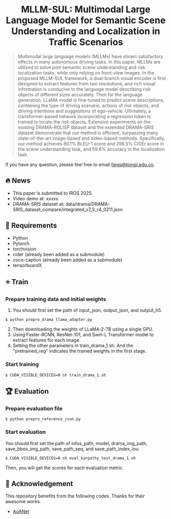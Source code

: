 <div style="text-align: center;">
  <h1>MLLM-SUL: Multimodal Large Language Model for Semantic Scene Understanding and Localization in Traffic Scenarios</h1>
</div>  

> Multimodal large language models (MLLMs) have shown satisfactory effects in many autonomous driving tasks. In this paper, MLLMs are utilized to solve joint semantic scene understanding and risk localization tasks, while only relying on front-view images. In the proposed MLLM-SUL framework, a dual-branch visual encoder is first designed to extract features from two resolutions, and rich visual information is conducive to the language model describing risk objects of different sizes accurately. Then for the language generation, LLaMA model is fine-tuned to predict scene descriptions, containing the type of driving scenario, actions of risk objects, and driving intentions and suggestions of ego-vehicle. Ultimately, a transformer-based network incorporating a regression token is trained to locate the risk objects. Extensive experiments on the existing DRAMA-ROLISP dataset and the extended DRAMA-SRIS dataset demonstrate that our method is efficient, surpassing many state-of-the-art image-based and video-based methods. Specifically, our method achieves 80.1% BLEU-1 score and 298.5% CIDEr score in the scene understanding task, and 59.6% accuracy in the localization task.

If you have any question, please feel free to email fanjq@tongji.edu.cn.  

## :fire: News
- This paper is submitted to IROS 2025.
- Video demo at: xxxxx
- DRAMA-SRIS dataset at: data/drama/DRAMA-SRIS_dataset_compare/integrated_v7_3_r4_0211.json

## :pill: Requirements
* Python
* Pytorch
* torchvision
* cider (already been added as a submodule)
* coco-caption (already been added as a submodule)
* tensorboardX

## :star: Train
### Prepare training data and initial weights
1. You should first set the path of input_json, output_json, and output_h5.  
```
$ python prepro_drama_llama_adapter.py  
```

2. Then downloading the weights of LLaMA-2-7B using a single GPU.
3. Using Faster-RCNN, ResNet-101, and Swin-L Transformer model to extract features for each image.  
4. Setting the other parameters in train_drama_1.sh. And the "pretrained_reg" indicates the trained weights in the first stage.

### Start training
```
$ CUDA_VISIBLE_DEVICES=0 sh train_drama_1.sh
```

## :trophy: Evaluation
### Prepare evaluation file
```
$ python prepro_reference_json.py
```

### Start evaluation
You should first set the path of infos_path, model, drama_img_path, save_bbox_img_path, save_path_seq, and save_path_index_iou. 
```
$ CUDA_VISIBLE_DEVICES=0 sh eval_karpathy_test_drama_1.sh
```

Then, you will get the scores for each evaluation metric.

## :sunflower: Acknowledgement
This repository benefits from the following codes. Thanks for their awesome works.
- [AoANet](https://github.com/husthuaan/AoANet)
